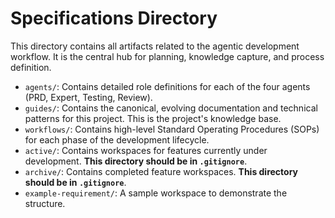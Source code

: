 # Specifications Directory

This directory contains all artifacts related to the agentic development workflow. It is the central hub for planning, knowledge capture, and process definition.

- `agents/`: Contains detailed role definitions for each of the four agents (PRD, Expert, Testing, Review).
- `guides/`: Contains the canonical, evolving documentation and technical patterns for this project. This is the project's knowledge base.
- `workflows/`: Contains high-level Standard Operating Procedures (SOPs) for each phase of the development lifecycle.
- `active/`: Contains workspaces for features currently under development. **This directory should be in `.gitignore`**.
- `archive/`: Contains completed feature workspaces. **This directory should be in `.gitignore`**.
- `example-requirement/`: A sample workspace to demonstrate the structure.
